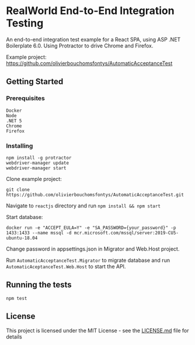 # RealWorld End-to-End Integration Testing

An end-to-end integration test example for a React SPA, using ASP .NET Boilerplate 6.0. Using Protractor to drive Chrome and Firefox.

Example project: https://github.com/olivierbouchomsfontys/AutomaticAcceptanceTest

## Getting Started

### Prerequisites

```
Docker
Node 
.NET 5
Chrome
Firefox
```

### Installing

```
npm install -g protractor
webdriver-manager update
webdriver-manager start
```

Clone example project:

```
git clone https://github.com/olivierbouchomsfontys/AutomaticAcceptanceTest.git
```

Navigate to `reactjs` directory and run `npm install && npm start`

Start database:

```
docker run -e "ACCEPT_EULA=Y" -e "SA_PASSWORD={your_password}" -p 1433:1433 --name mssql -d mcr.microsoft.com/mssql/server:2019-CU5-ubuntu-18.04
```

Change password in appsettings.json in Migrator and Web.Host project.

Run `AutomaticAcceptanceTest.Migrator` to migrate database and run `AutomaticAceptanceTest.Web.Host` to start the API.

## Running the tests

```
npm test
```

## License
This project is licensed under the MIT License - see the [LICENSE.md](LICENSE.md) file for details